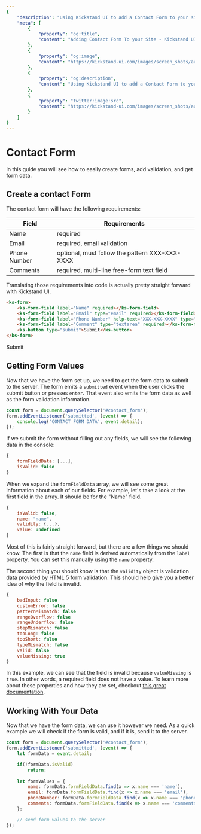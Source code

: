 ```yaml
---
{
    "description": "Using Kickstand UI to add a Contact Form to your site.",
    "meta": [
        {
            "property": "og:title",
            "content": "Adding Contact Form To your Site - Kickstand UI"
        },
        {
            "property": "og:image",
            "content": "https://kickstand-ui.com/images/screen_shots/autocomplete.png"
        },
        {
            "property": "og:description",
            "content": "Using Kickstand UI to add a Contact Form to your site."
        },
        {
            "property": "twitter:image:src",
            "content": "https://kickstand-ui.com/images/screen_shots/autocomplete.png"
        }
    ]
}
---
```


# Contact Form

In this guide you will see how to easily create forms, add validation, and get form data.

## Create a contact Form

The contact form will have the following requirements:

| Field        | Requirements                                       |
| ------------ | -------------------------------------------------- |
| Name         | required                                           |
| Email        | required, email validation                         |
| Phone Number | optional, must follow the pattern XXX-XXX-XXXX     |
| Comments     | required, multi-line free-form text field          |

Translating those requirements into code is actually pretty straight forward with Kickstand UI.

```html
<ks-form>
    <ks-form-field label="Name" required></ks-form-field>
    <ks-form-field label="Email" type="email" required></ks-form-field>
    <ks-form-field label="Phone Number" help-text="XXX-XXX-XXXX" type="tel" pattern="[0-9]{3}-[0-9]{3}-[0-9]{4}" pattern-error-message="Must be in the XXX-XXX-XXXX format"></ks-form-field>
    <ks-form-field label="Comment" type="textarea" required></ks-form-field>
    <ks-button type="submit">Submit</ks-button>
</ks-form>
```

<div class="my-xxxl">
    <ks-form id="contact_form">
        <ks-form-field label="Name" required></ks-form-field>
        <ks-form-field label="Email" type="email" required></ks-form-field>
        <ks-form-field label="Phone Number" help-text="XXX-XXX-XXXX" type="tel" pattern="[0-9]{3}-[0-9]{3}-[0-9]{4}" pattern-error-message="Must be in the XXX-XXX-XXXX format"></ks-form-field>
        <ks-form-field label="Comment" type="textarea" required></ks-form-field>
        <ks-button type="submit">Submit</ks-button>
    </ks-form>
</div>

## Getting Form Values

Now that we have the form set up, we need to get the form data to submit to the server. The form emits a `submitted` event when the user clicks the submit button or presses `enter`. That event also emits the form data as well as the form validation information.

```js
const form = document.querySelector('#contact_form');
form.addEventListener('submitted', (event) => {
    console.log('CONTACT FORM DATA', event.detail);
});
```

<script>
    (function () {
        setTimeout(() => {
            const contactForm = document.querySelector('#contact_form');
            contactForm.addEventListener('submitted', (event) => {
                console.log('CONTACT FORM DATA', event.detail);
            });
        }, 100);
    })();
</script>


If we submit the form without filling out any fields, we will see the following data in the console:

```js
{
    formFieldData: [...],
    isValid: false
}
```

When we expand the `formFieldData` array, we will see some great information about each of our fields. For example, let's take a look at the first field in the array. It should be for the "Name" field.

```js
{
    isValid: false,
    name: "name",
    validity: {...},
    value: undefined
}
```

Most of this is fairly straight forward, but there are a few things we should know. The first is that the `name` field is derived automatically from the `label` property. You can set this manually using the `name` property.

The second thing you should know is that the `validity` object is validation data provided by HTML 5 form validation. This should help give you a better idea of why the field is invalid.

```js
{
    badInput: false
    customError: false
    patternMismatch: false
    rangeOverflow: false
    rangeUnderflow: false
    stepMismatch: false
    tooLong: false
    tooShort: false
    typeMismatch: false
    valid: false
    valueMissing: true
}
```

In this example, we can see that the field is invalid because `valueMissing` is `true`. In other words, a required field does not have a value. To learn more about these properties and how they are set, checkout [this great documentation](https://developer.mozilla.org/en-US/docs/Web/API/ValidityState).

## Working With Your Data

Now that we have the form data, we can use it however we need. As a quick example we will check if the form is valid, and if it is, send it to the server.

```js
const form = document.querySelector('#contact_form');
form.addEventListener('submitted', (event) => {
    let formData = event.detail;

    if(!formData.isValid)
        return;
    
    let formValues = {
        name: formData.formFieldData.find(x => x.name === 'name'),
        email: formData.formFieldData.find(x => x.name === 'email'),
        phoneNumber: formData.formFieldData.find(x => x.name === 'phone-number'),
        comments: formData.formFieldData.find(x => x.name === 'comments')
    };

    // send form values to the server
});
```

